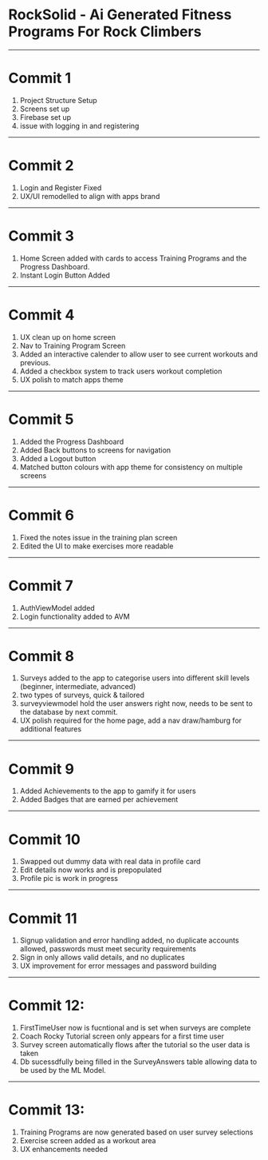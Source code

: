 # RockSolid - Ai Generated Fitness Programs For Rock Climbers 

---

# Commit 1
1. Project Structure Setup
2. Screens set up
3. Firebase set up
4. issue with logging in and registering

---

# Commit 2
1. Login and Register Fixed
2. UX/UI remodelled to align with apps brand

---

# Commit 3
1. Home Screen added with cards to access Training Programs and the Progress Dashboard.
2. Instant Login Button Added

---

# Commit 4
1. UX clean up on home screen
2. Nav to Training Program Screen
3. Added an interactive calender to allow user to see current workouts and previous.
4. Added a checkbox system to track users workout completion
5. UX polish to match apps theme

--- 

# Commit 5
1. Added the Progress Dashboard
2. Added Back buttons to screens for navigation
3. Added a Logout button
4. Matched button colours with app theme for consistency on multiple screens

---

# Commit 6
1. Fixed the notes issue in the training plan screen
2. Edited the UI to make exercises more readable

---

# Commit 7
1. AuthViewModel added
2. Login functionality added to AVM

---

# Commit 8
1. Surveys added to the app to categorise users into different skill levels (beginner, intermediate, advanced)
2. two types of surveys, quick & tailored
3. surveyviewmodel hold the user answers right now, needs to be sent to the database by next commit.
4. UX polish required for the home page, add a nav draw/hamburg for additional features

---

# Commit 9
1. Added Achievements to the app to gamify it for users
2. Added Badges that are earned per achievement

---

# Commit 10
1. Swapped out dummy data with real data in profile card
2. Edit details now works and is prepopulated
3. Profile pic is work in progress

---

# Commit 11
1. Signup validation and error handling added, no duplicate accounts allowed, passwords must meet security requirements
2. Sign in only allows valid details, and no duplicates
3. UX improvement for error messages and password building

---

# Commit 12: 
1. FirstTimeUser now is fucntional and is set when surveys are complete
2. Coach Rocky Tutorial screen only appears for a first time user
3. Survey screen automatically flows after the tutorial so the user data is taken
4. Db sucessdfully being filled in the SurveyAnswers table allowing data to be used by the ML Model.

---

# Commit 13:
1. Training Programs are now generated based on user survey selections
2. Exercise screen added as a workout area
3. UX enhancements needed
